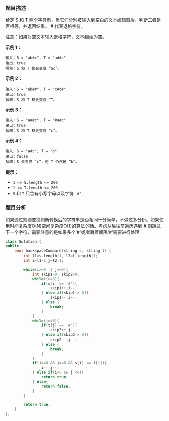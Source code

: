 ### 题目描述

给定 S 和 T 两个字符串，当它们分别被输入到空白的文本编辑器后，判断二者是否相等，并返回结果。 # 代表退格字符。

注意：如果对空文本输入退格字符，文本继续为空。

**示例 1：**

~~~
输入：S = "ab#c", T = "ad#c"
输出：true
解释：S 和 T 都会变成 “ac”。
~~~

**示例 2：**

~~~
输入：S = "ab##", T = "c#d#"
输出：true
解释：S 和 T 都会变成 “”。
~~~

**示例 3：**

~~~
输入：S = "a##c", T = "#a#c"
输出：true
解释：S 和 T 都会变成 “c”。
~~~

**示例 4：**

~~~
输入：S = "a#c", T = "b"
输出：false
解释：S 会变成 “c”，但 T 仍然是 “b”。
~~~

**提示：**

- `1 <= S.length <= 200`
- `1 <= T.length <= 200`
- `S` 和 `T` 只含有小写字母以及字符 `'#'`

### 题目分析

如果通过规则变换判断转换后的字符串是否相同十分简单，不做过多分析。如果使用时间复杂度O(N)空间复杂度O(1)的算法的话。考虑从后往前遍历遇到'#'则跳过下一个字符，需要注意的是如果多个'#'或者跳着间隔'#'需要进行处理

~~~c++
class Solution {
public:
    bool backspaceCompare(string s, string t) {
        int l1=s.length(), l2=t.length();
        int i=l1-1,j=l2-1;

        while(i>=0 || j>=0){
            int skip1=0, skip2=0;
            while(i>=0){
                if(s[i] == '#'){
                    skip1++;i--;
                } else if(skip1 > 0){
                    skip1--;i--;
                } else {
                    break;
                }
            }
            while(j>=0){
                if(t[j] == '#'){
                    skip2++;j--;
                } else if(skip2 > 0){
                    skip2--;j--;
                } else {
                    break;
                }
            }
            if(i>=0 && j>=0 && s[i] == t[j]){
                i--;j--;
            } else if(i<0 && j <0){
                return true;
            } else{
                return false;
            }
        }

        return true;
    }
};
~~~

